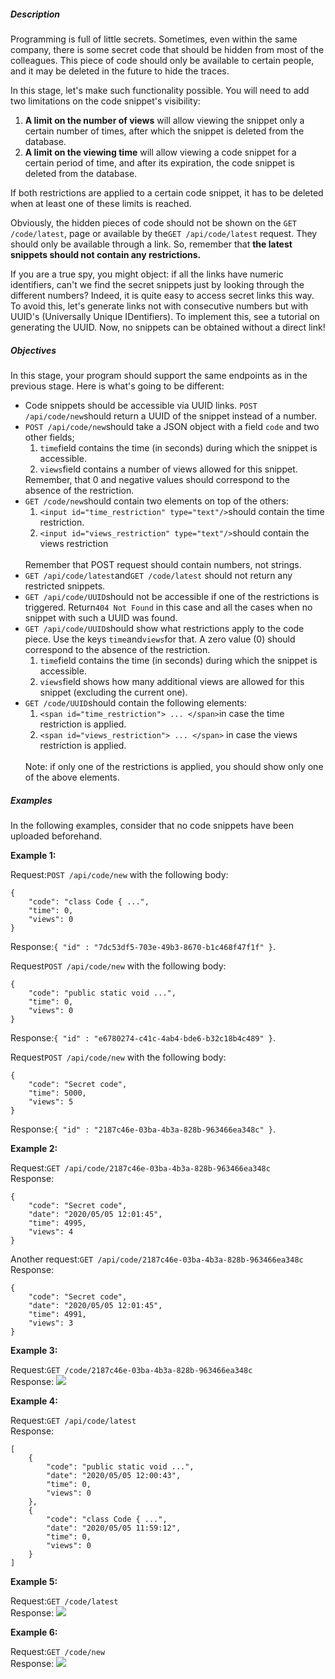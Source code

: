 <h5 id="description">Description</h5>

<p>Programming is full of little secrets. Sometimes, even within the same company, there is some secret code that 
should be hidden from most of the colleagues. This piece of code should only be available to certain people, and it may 
be deleted in the future to hide the traces.</p>

<p>In this stage, let's make such functionality possible. You will need to add two limitations on the code snippet's
visibility:</p>

<ol>
    <li><b>A limit on the number of views</b> will allow viewing the snippet only a certain number of times, after 
        which the snippet is deleted from the database.
    </li><li><b>A limit on the viewing time</b> will allow viewing a code snippet for a certain period of time, and after its 
        expiration, the code snippet is deleted from the database.
    </li>
</ol>

<p>If both restrictions are applied to a certain code snippet, it has to be deleted when at least one of 
these limits is reached.</p>

<p>Obviously, the hidden pieces of code should not be shown on the <code class="language-json">GET /code/latest</code>,
page or available by the<code class="language-json">GET /api/code/latest</code> request.
They should only be available through a link. So, remember that <b>the latest snippets should 
not contain any restrictions.</b></p>

<p>If you are a true spy, you might object: if all the links have numeric identifiers, can't we find the secret snippets
just by looking through the different numbers? Indeed, it is quite easy to access secret links this way. To avoid this,
let's generate links not with consecutive numbers but with UUID's (Universally Unique IDentifiers). To implement this,
see a tutorial on generating the UUID. Now, no snippets can be obtained without a direct link!</p>

<h5 id="description">Objectives</h5>
<p>In this stage, your program should support the same endpoints as in the previous stage. Here is what's going to
be different:</p>

<ul>
	<li>
        Code snippets should be accessible via UUID links. <code class="language-json">POST /api/code/new</code>should 
        return a UUID of the snippet instead of a number.
    </li>
	<li>
        <code class="language-json">POST /api/code/new</code>should take a JSON object with a field 
        <code class="language-json">code</code> and two other fields;
        <ol>
            <li>
            <code class="language-json">time</code>field contains the time (in seconds) during which the snippet 
            is accessible.
            </li>
            <li>
            <code class="language-json">views</code>field contains a number of views allowed for this snippet.<br>
            </li>
        </ol>
        Remember, that 0 and negative values should correspond to the absence of the restriction.
    </li>
	<li>
        <code class="language-json">GET /code/new</code>should contain two elements on top of the others:
        <ol>
            <li>
            <code class="language-json">&lt;input id="time_restriction" type="text"/></code>should contain the 
            time restriction.
            </li>
            <li>
            <code class="language-json">&lt;input id="views_restriction" type="text"/></code>should contain the views
            restriction
            </li>
        </ol>
    <br>
        Remember that POST request should contain numbers, not strings.
    </li>
	<li>
        <code class="language-json">GET /api/code/latest</code>and<code class="language-json">GET /code/latest</code>
        should not return any restricted snippets.
    </li>
	<li>
        <code class="language-json">GET /api/code/UUID</code>should not be accessible if one of the restrictions is 
        triggered. Return<code class="language-json">404 Not Found</code>  in this case and all the cases when no 
        snippet with such a UUID was found.
    </li>
	<li>
        <code class="language-json">GET /api/code/UUID</code>should show what restrictions apply to the code piece. 
        Use the keys <code class="language-json">time</code>and<code class="language-json">views</code>for that. A zero 
        value (0) should correspond to the absence of the restriction.
        <ol>
        <li>
        <code class="language-json">time</code>field contains the time (in seconds) during which the snippet is 
        accessible. 
        </li>
        <li>
        <code class="language-json">views</code>field shows how many additional views are allowed for this snippet 
        (excluding the current one).
        </li>
        </ol>
    </li>
	<li>
        <code class="language-json">GET /code/UUID</code>should contain the following elements: 
        <ol>
        <li>
        <code class="language-json">&lt;span id="time_restriction"> ... &lt;/span></code>in case the time restriction 
        is applied.
        </li>
        <li>
        <code class="language-json">&lt;span id="views_restriction"> ... &lt;/span></code> in case the views restriction
        is applied.
        </li>
        </ol>
        <br>
        Note: if only one of the restrictions is applied, you should show only one of the above elements.
    </li>
</ul>

<h5 id="examples">Examples</h5>
<p>In the following examples, consider that no code snippets have been uploaded beforehand.</p>

<p><strong>Example 1:</strong></p>
<p>Request:<code class="language-json">POST /api/code/new</code> with the following body:<br>
<pre><code class="language-html">{
    "code": "class Code { ...",
    "time": 0,
    "views": 0
}</code></pre>
<p>Response:<code class="language-json">{ "id" : "7dc53df5-703e-49b3-8670-b1c468f47f1f" }</code>.</p>
<p>Request<code class="language-json">POST /api/code/new</code> with the following body:</p>
<pre><code class="language-html">{
    "code": "public static void ...",
    "time": 0,
    "views": 0
}</code></pre>
<p>Response:<code class="language-json">{ "id" : "e6780274-c41c-4ab4-bde6-b32c18b4c489" }</code>.</p>

<p>Request<code class="language-json">POST /api/code/new</code> with the following body:</p>
<pre><code class="language-html">{
    "code": "Secret code",
    "time": 5000,
    "views": 5
}</code></pre>
<p>Response:<code class="language-json">{ "id" : "2187c46e-03ba-4b3a-828b-963466ea348c" }</code>.</p>

<p><strong>Example 2: </strong></p>
<p>Request:<code class="language-json">GET /api/code/2187c46e-03ba-4b3a-828b-963466ea348c</code>
<br>Response:</p>

<pre><code class="language-html">{
    "code": "Secret code",
    "date": "2020/05/05 12:01:45",
    "time": 4995,
    "views": 4
}</code></pre>
<p>Another request:<code class="language-json">GET /api/code/2187c46e-03ba-4b3a-828b-963466ea348c</code>
<br>Response:</p>
<pre><code class="language-html">{
    "code": "Secret code",
    "date": "2020/05/05 12:01:45",
    "time": 4991,
    "views": 3
}</code></pre>

<p><strong>Example 3: </strong></p>
<p>Request:<code class="language-json">GET /code/2187c46e-03ba-4b3a-828b-963466ea348c</code>
<br>Response:
<img src="https://ucarecdn.com/236ce1cf-524c-49be-909c-eeccee0ffa53/">

<p><strong>Example 4: </strong></p>
<p>Request:<code class="language-json">GET /api/code/latest</code>
<br>Response:
<pre><code class="language-html">[
    {
        "code": "public static void ...",
        "date": "2020/05/05 12:00:43",
        "time": 0,
        "views": 0
    },
    {
        "code": "class Code { ...",
        "date": "2020/05/05 11:59:12",
        "time": 0,
        "views": 0
    }
]</code></pre>

<p><strong>Example 5: </strong></p>
<p>Request:<code class="language-json">GET /code/latest</code><br>
Response:
<img src="https://ucarecdn.com/8b62a89d-3cb8-4093-a7e8-8e63cadbf1fd/">

<p><strong>Example 6: </strong></p>
<p>Request:<code class="language-json">GET /code/new</code><br>
Response:
<img src="https://ucarecdn.com/a6ff06f0-ed0a-43d9-8893-2b0cd68b694b/">
